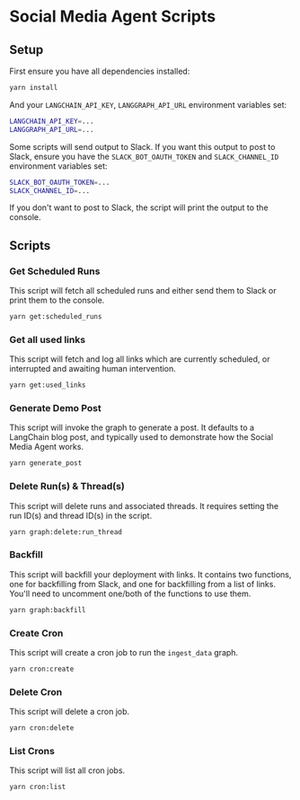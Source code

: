 # Social Media Agent Scripts

## Setup

First ensure you have all dependencies installed:

```bash
yarn install
```

And your `LANGCHAIN_API_KEY`, `LANGGRAPH_API_URL` environment variables set:

```bash
LANGCHAIN_API_KEY=...
LANGGRAPH_API_URL=...
```

Some scripts will send output to Slack. If you want this output to post to Slack, ensure you have the `SLACK_BOT_OAUTH_TOKEN` and `SLACK_CHANNEL_ID` environment variables set:

```bash
SLACK_BOT_OAUTH_TOKEN=...
SLACK_CHANNEL_ID=...
```

If you don't want to post to Slack, the script will print the output to the console.

## Scripts

### Get Scheduled Runs

This script will fetch all scheduled runs and either send them to Slack or print them to the console.

```bash
yarn get:scheduled_runs
```

### Get all used links

This script will fetch and log all links which are currently scheduled, or interrupted and awaiting human intervention.

```bash
yarn get:used_links
```

### Generate Demo Post

This script will invoke the graph to generate a post. It defaults to a LangChain blog post, and typically used to demonstrate how the Social Media Agent works.

```bash
yarn generate_post
```

### Delete Run(s) & Thread(s)

This script will delete runs and associated threads. It requires setting the run ID(s) and thread ID(s) in the script.

```bash
yarn graph:delete:run_thread
```

### Backfill

This script will backfill your deployment with links. It contains two functions, one for backfilling from Slack, and one for backfilling from a list of links. You'll need to uncomment one/both of the functions to use them.

```bash
yarn graph:backfill
```

### Create Cron

This script will create a cron job to run the `ingest_data` graph.

```bash
yarn cron:create
```

### Delete Cron

This script will delete a cron job.

```bash
yarn cron:delete
```

### List Crons

This script will list all cron jobs.

```bash
yarn cron:list
```
